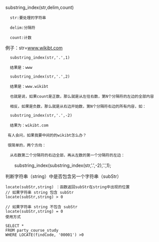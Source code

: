 <!--
 * @Author: your name
 * @Date: 2020-12-14 10:26:58
 * @LastEditTime: 2020-12-14 10:52:05
 * @LastEditors: Please set LastEditors
 * @Description: In User Settings Edit
 * @FilePath: \Notes\Mysql\字符串.md
-->
substring_index(str,delim,count)

      str:要处理的字符串

      delim:分隔符

      count:计数

例子：str=www.wikibt.com

      substring_index(str,'.',1)

      结果是：www

      substring_index(str,'.',2)

      结果是：www.wikibt

      也就是说，如果count是正数，那么就是从左往右数，第N个分隔符的左边的全部内容

      相反，如果是负数，那么就是从右边开始数，第N个分隔符右边的所有内容，如：

      substring_index(str,'.',-2)

      结果为：wikibt.com

     有人会问，如果我要中间的的wikibt怎么办？

     很简单的，两个方向：

      从右数第二个分隔符的右边全部，再从左数的第一个分隔符的左边：

　　substring_index(substring_index(str,'.',-2),'.',1);


判断字符串（string）中是否包含另一个字符串（subStr）
```
locate(subStr,string) ：函数返回subStr在string中出现的位置
// 如果字符串 string 包含 subStr
locate(subStr,string) > 0
 
// 如果字符串 string 不包含 subStr
locate(subStr,string) = 0
使用方式
```

```
SELECT * 
FROM party_course_study
WHERE LOCATE(findCode, '00001') >0

```